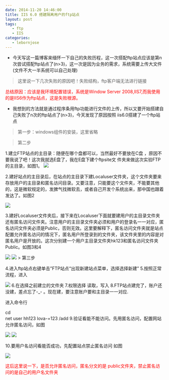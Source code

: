 ```yaml
---
date: 2014-11-20 14:46:00
title: IIS 6.0 搭建隔离用户的ftp站点
layout: post
tags:
   - ftp
   - IIS
categories:
   - lebornjose
---
```



+ 今天写这一篇博客来缅怀一下自己的失败历程，这一次搭配ftp站点应该是第n次尝试搭配ftp站点了(n>3)，这一次是因为业务的需求，系统需要上传大文件(文件不大一半系统可以自己处理)

>这里说一下几次失败的原因吧！失败结构，ftp客户端无法进行链接

<p style="color:red">总结原因：应该是我环境配置错误，系统是Window  Server 2008,IIS7,而我使用的是IIS6作为ftp站点，这是失败根源。</p>

+ 我想到的方法就是通过程序条用ftp功能进行文件的上传，所以又要开始搭建自己失败了n次的ftp站点了(n>3)，今天发现了原因按照 iis6.0搭建了一个ftp站点

> 第一步：windows组件的安装，这里省略

> 第二步

1.建立FTP站点的主目录：随便在哪个盘都可以，当然最好不要放在C盘       ，原因不要我说了吧！这次我就选E盘了，我在E盘下建个ftpsite文
件夹来做这次实验FTP的主目录，如图1。
<img src="http://down.chinaz.com/upload/2011/3/29/2011032950773205.png"/>

2.建好站点的主目录后，在站点的主目录下建Localuser文件夹，这个文件夹要来存放用户的主目录和匿名访问目录。又要注意，只能要这个文件夹，不能要其他的，这是微软规定的，发脾气找微软去，或者自己开发个系统出来，那中国也跟着发达了。如图2

<img src="http://down.chinaz.com/upload/2011/3/29/2011032950783829.png"/>

3.建好Localuser文件夹后，接下来在Localuser下面就要建用户的主目录文件夹还有匿名访问文件夹。注意用户的主目录文件夹必须和用户的登录名一一对应，匿名访问文件夹必须是Public，否则无效。这里要解释下，匿名访问文件夹就是站点配置允许匿名访问的情况下，匿名用户所登录到的文件夹，该文件夹里的内容是对匿名用户是开放的。这次分别建一个用户主目录文件夹hk123和匿名访问文件夹Public。如图3和4

<img src="http://down.chinaz.com/upload/2011/3/29/2011032950794361.png"/>
<img src="http://down.chinaz.com/upload/2011/3/29/2011032950801189.png"/>
> 第三步

4.进入ftp站点右键单击”FTP站点“出现新建站点菜单，选择选择新建”
5.按照正常流程，进入

<img src="http://down.chinaz.com/upload/2011/3/29/2011032950912345.png"/>
6.在选择之前建立的文件夹
7.权限选择 读取，写入
8.FTP站点建完了，账户还没建，差点忘了-_- 。现在建，要注意账户要和主目录一一对应.

进入命令行

cd \
net user hh123  lova-=123 /add
9.验证看能不能访问。先用匿名访问，配置网站允许匿名访问，如图

<img src="http://down.chinaz.com/upload/2011/3/29/2011032950956909.png"/>

<img src="http://down.chinaz.com/upload/2011/3/29/2011032950965093.png"/>

10.要用户名访问看能否成功，先配置站点禁止匿名访问 如图

<img src="http://down.chinaz.com/upload/2011/3/29/2011032950979813.png">

<p style="color:red">这后这里说一下，是否允许匿名访问，匿名分文的是 public文件夹，禁止匿名访问的是自己的用户名文件夹</p>
